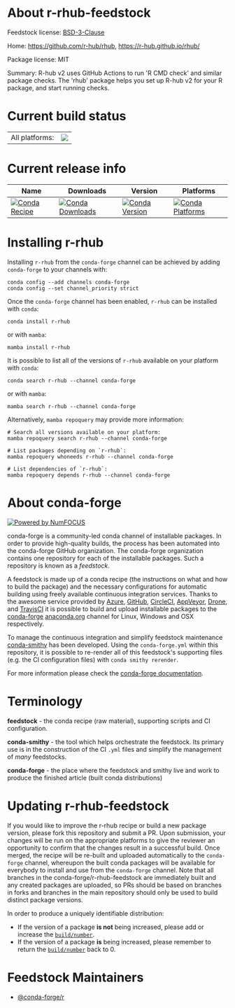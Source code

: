 About r-rhub-feedstock
======================

Feedstock license: [BSD-3-Clause](https://github.com/conda-forge/r-rhub-feedstock/blob/main/LICENSE.txt)

Home: https://github.com/r-hub/rhub, https://r-hub.github.io/rhub/

Package license: MIT

Summary: R-hub v2 uses GitHub Actions to run 'R CMD check' and similar package checks. The 'rhub' package helps you set up R-hub v2 for your R package, and start running checks.

Current build status
====================


<table><tr><td>All platforms:</td>
    <td>
      <a href="https://dev.azure.com/conda-forge/feedstock-builds/_build/latest?definitionId=9835&branchName=main">
        <img src="https://dev.azure.com/conda-forge/feedstock-builds/_apis/build/status/r-rhub-feedstock?branchName=main">
      </a>
    </td>
  </tr>
</table>

Current release info
====================

| Name | Downloads | Version | Platforms |
| --- | --- | --- | --- |
| [![Conda Recipe](https://img.shields.io/badge/recipe-r--rhub-green.svg)](https://anaconda.org/conda-forge/r-rhub) | [![Conda Downloads](https://img.shields.io/conda/dn/conda-forge/r-rhub.svg)](https://anaconda.org/conda-forge/r-rhub) | [![Conda Version](https://img.shields.io/conda/vn/conda-forge/r-rhub.svg)](https://anaconda.org/conda-forge/r-rhub) | [![Conda Platforms](https://img.shields.io/conda/pn/conda-forge/r-rhub.svg)](https://anaconda.org/conda-forge/r-rhub) |

Installing r-rhub
=================

Installing `r-rhub` from the `conda-forge` channel can be achieved by adding `conda-forge` to your channels with:

```
conda config --add channels conda-forge
conda config --set channel_priority strict
```

Once the `conda-forge` channel has been enabled, `r-rhub` can be installed with `conda`:

```
conda install r-rhub
```

or with `mamba`:

```
mamba install r-rhub
```

It is possible to list all of the versions of `r-rhub` available on your platform with `conda`:

```
conda search r-rhub --channel conda-forge
```

or with `mamba`:

```
mamba search r-rhub --channel conda-forge
```

Alternatively, `mamba repoquery` may provide more information:

```
# Search all versions available on your platform:
mamba repoquery search r-rhub --channel conda-forge

# List packages depending on `r-rhub`:
mamba repoquery whoneeds r-rhub --channel conda-forge

# List dependencies of `r-rhub`:
mamba repoquery depends r-rhub --channel conda-forge
```


About conda-forge
=================

[![Powered by
NumFOCUS](https://img.shields.io/badge/powered%20by-NumFOCUS-orange.svg?style=flat&colorA=E1523D&colorB=007D8A)](https://numfocus.org)

conda-forge is a community-led conda channel of installable packages.
In order to provide high-quality builds, the process has been automated into the
conda-forge GitHub organization. The conda-forge organization contains one repository
for each of the installable packages. Such a repository is known as a *feedstock*.

A feedstock is made up of a conda recipe (the instructions on what and how to build
the package) and the necessary configurations for automatic building using freely
available continuous integration services. Thanks to the awesome service provided by
[Azure](https://azure.microsoft.com/en-us/services/devops/), [GitHub](https://github.com/),
[CircleCI](https://circleci.com/), [AppVeyor](https://www.appveyor.com/),
[Drone](https://cloud.drone.io/welcome), and [TravisCI](https://travis-ci.com/)
it is possible to build and upload installable packages to the
[conda-forge](https://anaconda.org/conda-forge) [anaconda.org](https://anaconda.org/)
channel for Linux, Windows and OSX respectively.

To manage the continuous integration and simplify feedstock maintenance
[conda-smithy](https://github.com/conda-forge/conda-smithy) has been developed.
Using the ``conda-forge.yml`` within this repository, it is possible to re-render all of
this feedstock's supporting files (e.g. the CI configuration files) with ``conda smithy rerender``.

For more information please check the [conda-forge documentation](https://conda-forge.org/docs/).

Terminology
===========

**feedstock** - the conda recipe (raw material), supporting scripts and CI configuration.

**conda-smithy** - the tool which helps orchestrate the feedstock.
                   Its primary use is in the construction of the CI ``.yml`` files
                   and simplify the management of *many* feedstocks.

**conda-forge** - the place where the feedstock and smithy live and work to
                  produce the finished article (built conda distributions)


Updating r-rhub-feedstock
=========================

If you would like to improve the r-rhub recipe or build a new
package version, please fork this repository and submit a PR. Upon submission,
your changes will be run on the appropriate platforms to give the reviewer an
opportunity to confirm that the changes result in a successful build. Once
merged, the recipe will be re-built and uploaded automatically to the
`conda-forge` channel, whereupon the built conda packages will be available for
everybody to install and use from the `conda-forge` channel.
Note that all branches in the conda-forge/r-rhub-feedstock are
immediately built and any created packages are uploaded, so PRs should be based
on branches in forks and branches in the main repository should only be used to
build distinct package versions.

In order to produce a uniquely identifiable distribution:
 * If the version of a package **is not** being increased, please add or increase
   the [``build/number``](https://docs.conda.io/projects/conda-build/en/latest/resources/define-metadata.html#build-number-and-string).
 * If the version of a package **is** being increased, please remember to return
   the [``build/number``](https://docs.conda.io/projects/conda-build/en/latest/resources/define-metadata.html#build-number-and-string)
   back to 0.

Feedstock Maintainers
=====================

* [@conda-forge/r](https://github.com/conda-forge/r/)

